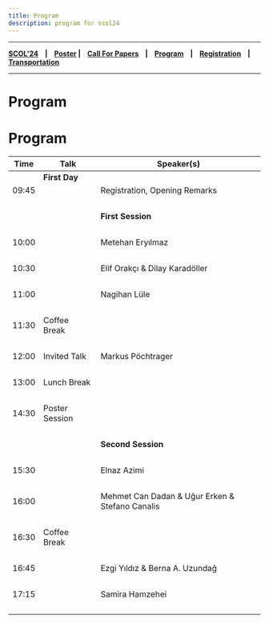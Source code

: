 ```yaml
---
title: Program
description: program for scol24
---
```


---

**[SCOL'24][scol24] ‎ ‎ ‎ | ‎ ‎ ‎ [Poster][flyer] ‎ ‎ ‎ | ‎ ‎ ‎ [Call For Papers][cfp] ‎ ‎ ‎ | ‎ ‎ ‎ [Program][prog] ‎ ‎ ‎ | ‎ ‎ ‎ [Registration][reg] ‎ ‎ ‎ | ‎ ‎ ‎ [Transportation][tp]**

---

# Program

# Program


| Time | Talk       | Speaker(s)             |
| ---           | ---           | ---               |
| | **First Day** | |
| 09:45 |   | Registration, Opening Remarks  | 
|    ‎        |             |   |
| | | **First Session** |
|    ‎        |           |     |
| 10:00  |  | Metehan Eryılmaz |
|    ‎        |                | |
| 10:30 |  | Elif Orakçı & Dilay Karadöller | 
|    ‎        |          |      |
| 11:00 | | Nagihan Lüle | 
|    ‎        |          |      |
| 11:30 | Coffee Break | |
|    ‎        |                | |
| 12:00 | Invited Talk | Markus Pöchtrager | 
|    ‎        |                | |
| 13:00 | Lunch Break | |
|    ‎        |     |           |
| 14:30   | Poster Session | |
|    ‎        |                | |
|  | | **Second Session** |
|    ‎        |                | |
| 15:30 |  | Elnaz Azimi |
|    ‎        |                | |
| 16:00 |  | Mehmet Can Dadan & Uğur Erken & Stefano Canalis |
|    ‎        |                | |
| 16:30 | Coffee Break |  |
|    ‎        |                | |
| 16:45 | | Ezgi Yıldız & Berna A. Uzundağ | 
|    ‎        |          |      |
| 17:15 | | Samira Hamzehei | 
|    ‎        |          |      |


[prog]: /scol/24/program
[tp]: /scol/24/transportation
[reg]: /scol/24/registration
[scol24]: /scol/24
[cfp]: /scol/24/callforpapers
[flyer]: https://github.com/BogaziciLinguisticsCircle/scol.boun.edu.tr/raw/master/assets/SCOL24Flyer.png
